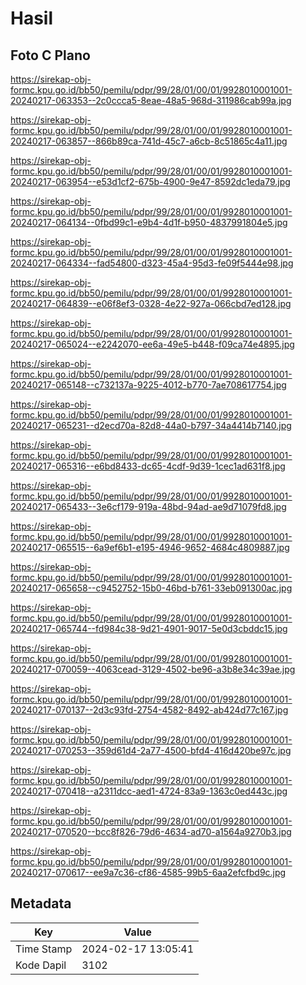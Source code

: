 # Hasil

## Foto C Plano

https://sirekap-obj-formc.kpu.go.id/bb50/pemilu/pdpr/99/28/01/00/01/9928010001001-20240217-063353--2c0ccca5-8eae-48a5-968d-311986cab99a.jpg

https://sirekap-obj-formc.kpu.go.id/bb50/pemilu/pdpr/99/28/01/00/01/9928010001001-20240217-063857--866b89ca-741d-45c7-a6cb-8c51865c4a11.jpg

https://sirekap-obj-formc.kpu.go.id/bb50/pemilu/pdpr/99/28/01/00/01/9928010001001-20240217-063954--e53d1cf2-675b-4900-9e47-8592dc1eda79.jpg

https://sirekap-obj-formc.kpu.go.id/bb50/pemilu/pdpr/99/28/01/00/01/9928010001001-20240217-064134--0fbd99c1-e9b4-4d1f-b950-4837991804e5.jpg

https://sirekap-obj-formc.kpu.go.id/bb50/pemilu/pdpr/99/28/01/00/01/9928010001001-20240217-064334--fad54800-d323-45a4-95d3-fe09f5444e98.jpg

https://sirekap-obj-formc.kpu.go.id/bb50/pemilu/pdpr/99/28/01/00/01/9928010001001-20240217-064839--e06f8ef3-0328-4e22-927a-066cbd7ed128.jpg

https://sirekap-obj-formc.kpu.go.id/bb50/pemilu/pdpr/99/28/01/00/01/9928010001001-20240217-065024--e2242070-ee6a-49e5-b448-f09ca74e4895.jpg

https://sirekap-obj-formc.kpu.go.id/bb50/pemilu/pdpr/99/28/01/00/01/9928010001001-20240217-065148--c732137a-9225-4012-b770-7ae708617754.jpg

https://sirekap-obj-formc.kpu.go.id/bb50/pemilu/pdpr/99/28/01/00/01/9928010001001-20240217-065231--d2ecd70a-82d8-44a0-b797-34a4414b7140.jpg

https://sirekap-obj-formc.kpu.go.id/bb50/pemilu/pdpr/99/28/01/00/01/9928010001001-20240217-065316--e6bd8433-dc65-4cdf-9d39-1cec1ad631f8.jpg

https://sirekap-obj-formc.kpu.go.id/bb50/pemilu/pdpr/99/28/01/00/01/9928010001001-20240217-065433--3e6cf179-919a-48bd-94ad-ae9d71079fd8.jpg

https://sirekap-obj-formc.kpu.go.id/bb50/pemilu/pdpr/99/28/01/00/01/9928010001001-20240217-065515--6a9ef6b1-e195-4946-9652-4684c4809887.jpg

https://sirekap-obj-formc.kpu.go.id/bb50/pemilu/pdpr/99/28/01/00/01/9928010001001-20240217-065658--c9452752-15b0-46bd-b761-33eb091300ac.jpg

https://sirekap-obj-formc.kpu.go.id/bb50/pemilu/pdpr/99/28/01/00/01/9928010001001-20240217-065744--fd984c38-9d21-4901-9017-5e0d3cbddc15.jpg

https://sirekap-obj-formc.kpu.go.id/bb50/pemilu/pdpr/99/28/01/00/01/9928010001001-20240217-070059--4063cead-3129-4502-be96-a3b8e34c39ae.jpg

https://sirekap-obj-formc.kpu.go.id/bb50/pemilu/pdpr/99/28/01/00/01/9928010001001-20240217-070137--2d3c93fd-2754-4582-8492-ab424d77c167.jpg

https://sirekap-obj-formc.kpu.go.id/bb50/pemilu/pdpr/99/28/01/00/01/9928010001001-20240217-070253--359d61d4-2a77-4500-bfd4-416d420be97c.jpg

https://sirekap-obj-formc.kpu.go.id/bb50/pemilu/pdpr/99/28/01/00/01/9928010001001-20240217-070418--a2311dcc-aed1-4724-83a9-1363c0ed443c.jpg

https://sirekap-obj-formc.kpu.go.id/bb50/pemilu/pdpr/99/28/01/00/01/9928010001001-20240217-070520--bcc8f826-79d6-4634-ad70-a1564a9270b3.jpg

https://sirekap-obj-formc.kpu.go.id/bb50/pemilu/pdpr/99/28/01/00/01/9928010001001-20240217-070617--ee9a7c36-cf86-4585-99b5-6aa2efcfbd9c.jpg


## Metadata

| Key        | Value               |
| ---------- | ------------------- |
| Time Stamp | 2024-02-17 13:05:41 |
| Kode Dapil | 3102                |



